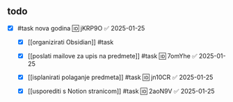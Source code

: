 
## todo

- [x] #task nova godina 🆔 jKRP9O ✅ 2025-01-25
	- [x] [[organizirati Obsidian]] #task
	- [x] [[poslati mailove za upis na predmete]] #task 🆔 7omYhe ✅ 2025-01-25
	- [x] [[isplanirati polaganje predmeta]] #task 🆔 jn10CR ✅ 2025-01-25
	- [x] [[usporediti s Notion stranicom]] #task 🆔 2aoN9V ✅ 2025-01-25

